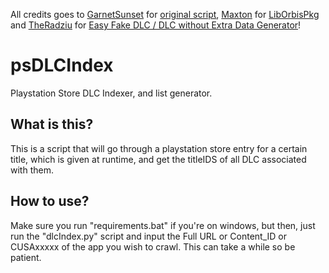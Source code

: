 All credits goes to [GarnetSunset](https://github.com/GarnetSunset) for [original script](https://github.com/GarnetSunset/psDLCIndex), [Maxton](https://github.com/maxton) for [LibOrbisPkg](https://github.com/maxton/LibOrbisPkg) and [TheRadziu](https://github.com/TheRadziu) for [Easy Fake DLC / DLC without Extra Data Generator](https://gist.github.com/TheRadziu/b7321fdf2672197d14b87eeb2a5bd919)!

# psDLCIndex
Playstation Store DLC Indexer, and list generator.

## What is this?
 
This is a script that will go through a playstation store entry for a certain title, which is given at runtime, and get the titleIDS of all DLC associated with them. 

## How to use?

Make sure you run "requirements.bat" if you're on windows, but then, just run the "dlcIndex.py" script and input the Full URL or Content_ID or CUSAxxxxx of the app you wish to crawl. This can take a while so be patient.
